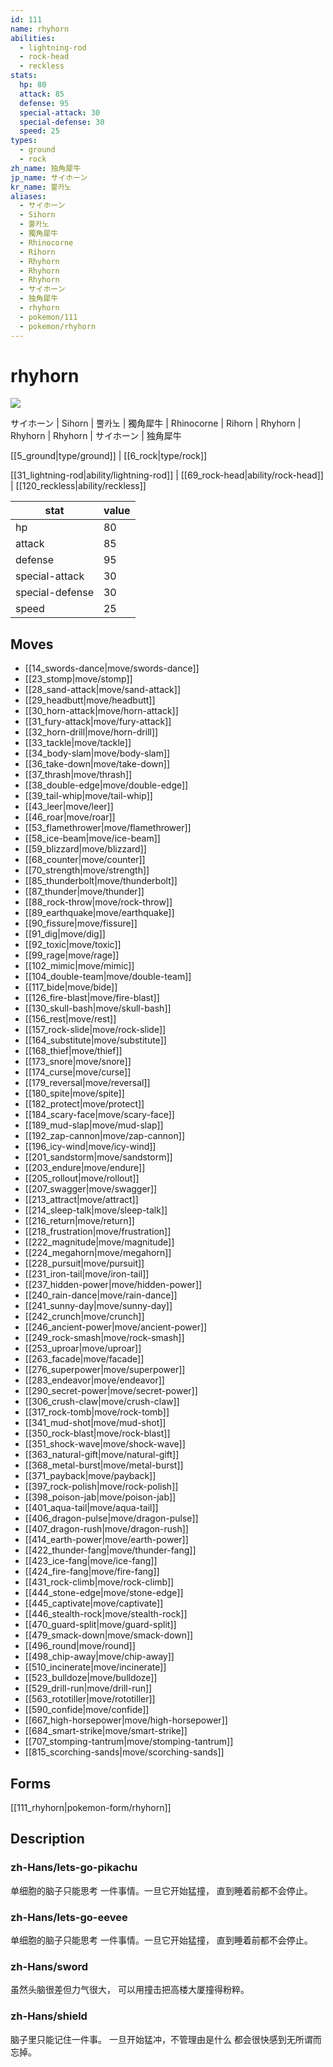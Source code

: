 ```yaml
---
id: 111
name: rhyhorn
abilities:
  - lightning-rod
  - rock-head
  - reckless
stats:
  hp: 80
  attack: 85
  defense: 95
  special-attack: 30
  special-defense: 30
  speed: 25
types:
  - ground
  - rock
zh_name: 独角犀牛
jp_name: サイホーン
kr_name: 뿔카노
aliases:
  - サイホーン
  - Sihorn
  - 뿔카노
  - 獨角犀牛
  - Rhinocorne
  - Rihorn
  - Rhyhorn
  - Rhyhorn
  - Rhyhorn
  - サイホーン
  - 独角犀牛
  - rhyhorn
  - pokemon/111
  - pokemon/rhyhorn
---
```

# rhyhorn

![](https://raw.githubusercontent.com/PokeAPI/sprites/master/sprites/pokemon/111.png)

サイホーン | Sihorn | 뿔카노 | 獨角犀牛 | Rhinocorne | Rihorn | Rhyhorn | Rhyhorn | Rhyhorn | サイホーン | 独角犀牛

[[5_ground|type/ground]] | [[6_rock|type/rock]]

[[31_lightning-rod|ability/lightning-rod]] | [[69_rock-head|ability/rock-head]] | [[120_reckless|ability/reckless]]

|stat|value|
|---|---|
|hp|80|
|attack|85|
|defense|95|
|special-attack|30|
|special-defense|30|
|speed|25|


## Moves

- [[14_swords-dance|move/swords-dance]]
- [[23_stomp|move/stomp]]
- [[28_sand-attack|move/sand-attack]]
- [[29_headbutt|move/headbutt]]
- [[30_horn-attack|move/horn-attack]]
- [[31_fury-attack|move/fury-attack]]
- [[32_horn-drill|move/horn-drill]]
- [[33_tackle|move/tackle]]
- [[34_body-slam|move/body-slam]]
- [[36_take-down|move/take-down]]
- [[37_thrash|move/thrash]]
- [[38_double-edge|move/double-edge]]
- [[39_tail-whip|move/tail-whip]]
- [[43_leer|move/leer]]
- [[46_roar|move/roar]]
- [[53_flamethrower|move/flamethrower]]
- [[58_ice-beam|move/ice-beam]]
- [[59_blizzard|move/blizzard]]
- [[68_counter|move/counter]]
- [[70_strength|move/strength]]
- [[85_thunderbolt|move/thunderbolt]]
- [[87_thunder|move/thunder]]
- [[88_rock-throw|move/rock-throw]]
- [[89_earthquake|move/earthquake]]
- [[90_fissure|move/fissure]]
- [[91_dig|move/dig]]
- [[92_toxic|move/toxic]]
- [[99_rage|move/rage]]
- [[102_mimic|move/mimic]]
- [[104_double-team|move/double-team]]
- [[117_bide|move/bide]]
- [[126_fire-blast|move/fire-blast]]
- [[130_skull-bash|move/skull-bash]]
- [[156_rest|move/rest]]
- [[157_rock-slide|move/rock-slide]]
- [[164_substitute|move/substitute]]
- [[168_thief|move/thief]]
- [[173_snore|move/snore]]
- [[174_curse|move/curse]]
- [[179_reversal|move/reversal]]
- [[180_spite|move/spite]]
- [[182_protect|move/protect]]
- [[184_scary-face|move/scary-face]]
- [[189_mud-slap|move/mud-slap]]
- [[192_zap-cannon|move/zap-cannon]]
- [[196_icy-wind|move/icy-wind]]
- [[201_sandstorm|move/sandstorm]]
- [[203_endure|move/endure]]
- [[205_rollout|move/rollout]]
- [[207_swagger|move/swagger]]
- [[213_attract|move/attract]]
- [[214_sleep-talk|move/sleep-talk]]
- [[216_return|move/return]]
- [[218_frustration|move/frustration]]
- [[222_magnitude|move/magnitude]]
- [[224_megahorn|move/megahorn]]
- [[228_pursuit|move/pursuit]]
- [[231_iron-tail|move/iron-tail]]
- [[237_hidden-power|move/hidden-power]]
- [[240_rain-dance|move/rain-dance]]
- [[241_sunny-day|move/sunny-day]]
- [[242_crunch|move/crunch]]
- [[246_ancient-power|move/ancient-power]]
- [[249_rock-smash|move/rock-smash]]
- [[253_uproar|move/uproar]]
- [[263_facade|move/facade]]
- [[276_superpower|move/superpower]]
- [[283_endeavor|move/endeavor]]
- [[290_secret-power|move/secret-power]]
- [[306_crush-claw|move/crush-claw]]
- [[317_rock-tomb|move/rock-tomb]]
- [[341_mud-shot|move/mud-shot]]
- [[350_rock-blast|move/rock-blast]]
- [[351_shock-wave|move/shock-wave]]
- [[363_natural-gift|move/natural-gift]]
- [[368_metal-burst|move/metal-burst]]
- [[371_payback|move/payback]]
- [[397_rock-polish|move/rock-polish]]
- [[398_poison-jab|move/poison-jab]]
- [[401_aqua-tail|move/aqua-tail]]
- [[406_dragon-pulse|move/dragon-pulse]]
- [[407_dragon-rush|move/dragon-rush]]
- [[414_earth-power|move/earth-power]]
- [[422_thunder-fang|move/thunder-fang]]
- [[423_ice-fang|move/ice-fang]]
- [[424_fire-fang|move/fire-fang]]
- [[431_rock-climb|move/rock-climb]]
- [[444_stone-edge|move/stone-edge]]
- [[445_captivate|move/captivate]]
- [[446_stealth-rock|move/stealth-rock]]
- [[470_guard-split|move/guard-split]]
- [[479_smack-down|move/smack-down]]
- [[496_round|move/round]]
- [[498_chip-away|move/chip-away]]
- [[510_incinerate|move/incinerate]]
- [[523_bulldoze|move/bulldoze]]
- [[529_drill-run|move/drill-run]]
- [[563_rototiller|move/rototiller]]
- [[590_confide|move/confide]]
- [[667_high-horsepower|move/high-horsepower]]
- [[684_smart-strike|move/smart-strike]]
- [[707_stomping-tantrum|move/stomping-tantrum]]
- [[815_scorching-sands|move/scorching-sands]]

## Forms



[[111_rhyhorn|pokemon-form/rhyhorn]]

## Description

### zh-Hans/lets-go-pikachu

单细胞的脑子只能思考
一件事情。一旦它开始猛撞，
直到睡着前都不会停止。

### zh-Hans/lets-go-eevee

单细胞的脑子只能思考
一件事情。一旦它开始猛撞，
直到睡着前都不会停止。

### zh-Hans/sword

虽然头脑很差但力气很大，
可以用撞击把高楼大厦撞得粉粹。

### zh-Hans/shield

脑子里只能记住一件事。
一旦开始猛冲，不管理由是什么
都会很快感到无所谓而忘掉。

